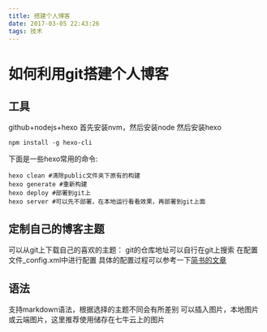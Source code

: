 ```yaml
---
title: 搭建个人博客
date: 2017-03-05 22:43:26
tags: 技术
---
```

# 如何利用git搭建个人博客

## 工具
github+nodejs+hexo
首先安装nvm，然后安装node
然后安装hexo
<pre><code>npm install -g hexo-cli</code></pre>

下面是一些hexo常用的命令:
```
hexo clean #清除public文件夹下原有的构建
hexo generate #重新构建
hexo deploy #部署到git上
hexo server #可以先不部署，在本地运行看看效果，再部署到git上面
```

## 定制自己的博客主题
可以从git上下载自己的喜欢的主题：
git的仓库地址可以自行在git上搜索
在配置文件_config.xml中进行配置
具体的配置过程可以参考一下[简书的文章](http://www.jianshu.com/p/db7e64d86067)

<!--more -->
## 语法
支持markdown语法，根据选择的主题不同会有所差别
可以插入图片，本地图片或云端图片，这里推荐使用储存在七牛云上的图片
